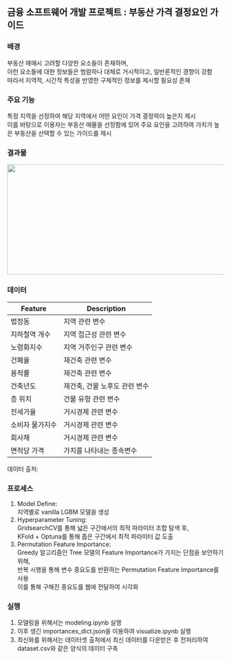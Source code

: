## 금융 소프트웨어 개발 프로젝트 : 부동산 가격 결정요인 가이드

### 배경
부동산 매매시 고려할 다양한 요소들이 존재하며,  
이런 요소들에 대한 정보들은 범람하나 대체로 거시적이고, 일반론적인 경향이 강함  
따라서 지역적, 시간적 특성을 반영한 구체적인 정보를 제시할 필요성 존재  

### 주요 기능  
특정 지역을 선정하여 해당 지역에서 어떤 요인이 가격 결정력이 높은지 제시  
이를 바탕으로 이용자는 부동산 매물을 선정함에 있어 주요 요인을 고려하여 
가치가 높은 부동산을 선택할 수 있는 가이드를 제시  

### 결과물  
<img src="https://github.com/Le2Seungyoon/Real-Estate-Price-Determinants-Guide/assets/118061818/250f98fa-6e99-4343-80d2-a9c143ebe005/web_sample.png" width="512" height="256"/>

### 데이터  
|Feature|Description|
|---|---|
|법정동|지역 관련 변수|
|지하철역 개수|지역 접근성 관련 변수|
|노령화지수|지역 거주인구 관련 변수|
|건폐율|재건축 관련 변수|
|용적률|재건축 관련 변수|
|건축년도|재건축, 건물 노후도 관련 변수|
|층 위치|건물 유형 관련 변수|
|전세가율|거시경제 관련 변수|
|소비자 물가지수|거시경제 관련 변수|
|회사채|거시경제 관련 변수|
|면적당 가격|가치를 나타내는 종속변수|

데이터 출처: 

### 프로세스  
1) Model Define:  
   지역별로 vanilla LGBM 모델을 생성 
2) Hyperparameter Tuning:  
   GridsearchCV를 통해 넓은 구간에서의 최적 파라미터 조합 탐색 후,  
   KFold + Optuna를 통해 좁은 구간에서 최적 파라미터 값 도출  
3) Permutation Feature Importance:  
   Greedy 알고리즘인 Tree 모델의 Feature Importance가 가지는 단점을 보안하기 위해,    
   반복 시행을 통해 변수 중요도를 반환하는 Permutation Feature Importance를 사용  
   이를 통해 구해진 중요도를 웹에 전달하여 시각화  

### 실행  
1) 모델링을 위해서는 modeling.ipynb 실행  
2) 이후 생긴 importances_dict.json을 이용하여 visualize.ipynb 실행  
3) 최신화를 위해서는 데이터셋 출처에서 최신 데이터를 다운받은 후 전처리하여 dataset.csv와 같은 양식의 데이터 구축  
